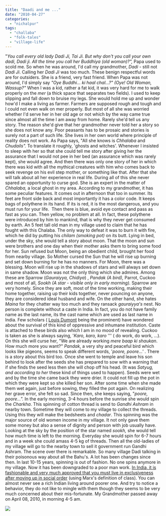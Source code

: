```yaml
---
title: "Daadi and me ..."
date: "2010-04-27"
categories: 
  - "nichalpur"
tags: 
  - "challaba"
  - "folk-tales"
  - "village-life"
---
```


"_You call every old lady Dadi Ji, Tai Ji. But why don't you call your own dadi, Dadi ji. All the time you call her Buddhiya (old woman)?",_ Papa used to scold me. So when he was around, I'd call my grandmother, _Dadi -_ still not _Dadi Ji_. Calling her _Dadi Ji_ was too much. These benign respectful words are for outsiders. She is a friend, very fast friend. When Papa was not around, I'd simply say _"Oye Buddhi... ki haal chal...?" (Oye! Old Woman, Wassup?"_ When I was a kid, rather a fat kid, it was very hard for me to walk properly on the _mer_ (a thick space that separates two fields). I used to keep slipping and fall down to bruise my legs. She would hold me up and wonder how'd I make a living as farmer. Farmers are supposed rough and tough and I could not even walk on mer properly. But most of all she was worried whether I'd serve her in her old age or not which by the way came true since almost all the time I am away from home. Rarely she'd tell us any story. The reason she'd give that her grandmother never told her a story so she does not know any. Poor peasants has to be prosaic and stories is surely not a part of such life. She lives in her own world where principle of reality does not work. As Papa says, "All she knows is _Chhalaba_ and _Chudails"._ To translate it roughly, 'ghosts and witches'. Whenever I insisted to sleep with her so that she could tell me story after giving her the assurance that I would not pee in her bed (an assurance which was rarely kept), she would agree. And then there was only one story of her in which there was kid with all the mythical creatures with him who comes back to seek revenge on his evil step mother, or something like that. After that she will talk about all her experience in real life. During all of this she never spared an opportunity to curse god. She is an expert in the matter of _Chhalaba,_ a local ghost in my area. According to my grandmother, it has some peculiar features. It comes out in afternoon that too in summer. Its feet are front side back and most importantly it has a color code. It keeps bags of polythene in its hand. If its is red, it is the most dangerous, and you must run for your life.  Then there is blue, avoid eye contact and pass as fast as you can. Then yellow, no problem at all. In fact, these polythene were introduced by him to mankind, that is why they never get consumed by earth. An 5 feet tall old man in my village used to claim that he has fought with this Chalaba. The only way to defeat it was to burn it with fire, which he did by putting his _chilam (smoking pot)_ on its butt. Lying in bed, under the sky, she would tell a story about moon. That the moon and sun were brothers and one day when their mother asks them to bring some food for her. Sun refused but Moon, being an obedient child, brought her food from nearby village. So Mother cursed the Sun that he will rise up burning and set down burning for he has no manners. For Moon, there was a blessing. Moon will rise up in the shadows of stars and will always set down in same shadow. Moon was not the only thing which she admires. Among these are Sparrow (_Gauraiyya, Chidiya_) , _Pandak (A bird),_ Parrot, Cuckoo and most of all, _Sookh (A star - visible only in early morning)._ Sparrow are very homely. Since they are soft, most of the time working, making their home together, raising up their kids together, never pouncing on anyone, they are considered ideal husband and wife. On the other hand, she hates _Maina_ for they chatter way too much and they ransack _gauraiyya's_ nest. No person is complete without a caste in India. In fact, you do not have family name as the last name, its the cast name which are used as last name in India. Few scholars ( [Louis Dumont](http://en.wikipedia.org/wiki/Louis_Dumont "Louis Dumont") being the prominent) have wondered about the survival of this kind of oppressive and inhumane institution. Caste is attached to these birds also which I am in no mood of revealing. Cuckoo is taken as she is always saying, '_Karo, karo, karo_ ''' ( do work, do work, ...). On this she will curse her, "We are already working _mere baap ki shaukan_. How much more you want?" _Pandak_, a very shy and peaceful bird which looks like pigeons, seems to speak different words, '_poore, poore...'_ . There is a story about this bird too. Once she went to temple and leave his son behind to look after the seeds she has prepared to sow with a warning that if she finds the seed less then she will chop off his head. (It was _Satyug, and according to her_ these kind of things used to happen). Seeds were wet and by the time she came back they were drier. It could not fill up the pot in which they were kept so she killed her son. After some time when she made them wet again, just before sowing, they filled the pot again. On realizing her grave error, she felt so sad. Since then, she keeps saying, "_poore, poore..."._ In the early morning, 3-4 hours before the sunrise she would spin the _Charkha_. This spinning of cotton thread is send to _Gandhi Ashram_ in nearby town. Sometime they will come to my village to collect the threads. Using this they will make the bedsheets and _chadar_. This spinning was the major source of old women income in my village. It not only gave them some money but also a sense of dignity and person with job usually have. Looking at the sky by the position of the star named _sookh,_ she would tell how much time is left to the morning. Everyday she would spin for 6-7 hours and in a week she could amass 4-5 kg of threads. Then all the old-ladies of my village will go to the nearby town to sell it government run Gandhi Ashram. The scene over there is remarkable. So many village Dadi talking in their poisonous way about all the Bahu's. A lot has been changes since then. In last 10-15 years, spinning is out of fashion. No one spins anymore in my village. Now it has been downgraded to a poor man work. [In India, it is fashionable and very much approved that you must live in exclusiveness after moving up in social order](http://blogs.wsj.com/indiarealtime/2010/04/26/why-dont-indians-give-more/?utm_source=feedburner&utm_medium=feed&utm_campaign=Feed%3A+wsj%2Findiarealtime%2Ffeed+%28WSJ.com%3A+India+Real+Time%29&mod=irt) (using Marx's definition of class). You can almost never see a rich Indian living around poorer one. And try to notice a behavior, they do not like to mingle with them though they seems to be very much concerned about their mis-fortunate. My Grandmother passed away on April 08, 2010, in morning 4-5 am.  

![](https://blogger.googleusercontent.com/tracker/3794193585985230867-7000216130966061536?l=dilawarsays.blogspot.com)

